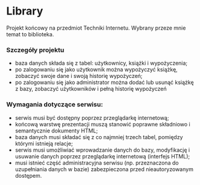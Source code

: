 # Library
Projekt końcowy na przedmiot Techniki Internetu. Wybrany przeze mnie temat to biblioteka.
### Szczegóły projektu
* baza danych składa się z tabel: użytkownicy, książki i wypożyczenia;
* po zalogowaniu się jako użytkownik można wypożyczyć książkę, zobaczyć swoje dane i swoją historię wypożyczeń;
* po zalogowaniu się jako administrator można dodać lub usunąć książkę z bazy, zobaczyć użytkowników i pełną historię wypożyczeń
### Wymagania dotyczące serwisu:
* serwis musi być dostępny poprzez przeglądarkę internetową;
* końcową warstwę prezentacji muszą stanowić poprawne składniowo i semantycznie
dokumenty HTML;
* baza danych musi składać się z co najmniej trzech tabel, pomiędzy którymi istnieją relacje;
* serwis musi umożliwiać wprowadzanie danych do bazy, modyfikację i usuwanie danych
poprzez przeglądarkę internetową (interfejs HTML);
* musi istnieć część administracyjna serwisu (np. przeznaczona do uzupełniania danych
w bazie) zabezpieczona przed nieautoryzowanym dostępem.
